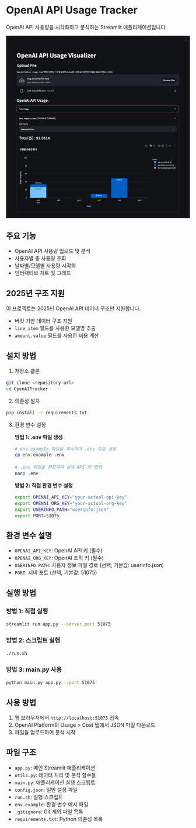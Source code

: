 # OpenAI API Usage Tracker

OpenAI API 사용량을 시각화하고 분석하는 Streamlit 애플리케이션입니다.

![OpenAI API Usage Tracker](assets/sample_image.png)

## 주요 기능

- OpenAI API 사용량 업로드 및 분석
- 사용자별 총 사용량 조회
- 날짜별/모델별 사용량 시각화
- 인터랙티브 차트 및 그래프

## 2025년 구조 지원

이 프로젝트는 2025년 OpenAI API 데이터 구조만 지원합니다.
- 버킷 기반 데이터 구조 지원
- `line_item` 필드를 사용한 모델명 추출
- `amount.value` 필드를 사용한 비용 계산

## 설치 방법

1. 저장소 클론
```bash
git clone <repository-url>
cd OpenAITracker
```

2. 의존성 설치
```bash
pip install -r requirements.txt
```

3. 환경 변수 설정
   
   **방법 1: .env 파일 생성**
   ```bash
   # env.example 파일을 복사하여 .env 파일 생성
   cp env.example .env
   
   # .env 파일을 편집하여 실제 API 키 입력
   nano .env
   ```
   
   **방법 2: 직접 환경 변수 설정**
   ```bash
   export OPENAI_API_KEY="your-actual-api-key"
   export OPENAI_ORG_KEY="your-actual-org-key"
   export USERINFO_PATH="userinfo.json"
   export PORT=51075
   ```

## 환경 변수 설명

- `OPENAI_API_KEY`: OpenAI API 키 (필수)
- `OPENAI_ORG_KEY`: OpenAI 조직 키 (필수)
- `USERINFO_PATH`: 사용자 정보 파일 경로 (선택, 기본값: userinfo.json)
- `PORT`: 서버 포트 (선택, 기본값: 51075)

## 실행 방법

### 방법 1: 직접 실행
```bash
streamlit run app.py --server.port 51075
```

### 방법 2: 스크립트 실행
```bash
./run.sh
```

### 방법 3: main.py 사용
```bash
python main.py app.py --port 51075
```

## 사용 방법

1. 웹 브라우저에서 `http://localhost:51075` 접속
2. OpenAI Platform의 Usage > Cost 탭에서 JSON 파일 다운로드
3. 파일을 업로드하여 분석 시작

## 파일 구조

- `app.py`: 메인 Streamlit 애플리케이션
- `utils.py`: 데이터 처리 및 분석 함수들
- `main.py`: 애플리케이션 실행 스크립트
- `config.json`: 일반 설정 파일
- `run.sh`: 실행 스크립트
- `env.example`: 환경 변수 예시 파일
- `.gitignore`: Git 제외 파일 목록
- `requirements.txt`: Python 의존성 목록
